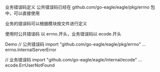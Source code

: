 业务错误码定义
公共错误码已经在 github.com/go-eagle/eagle/pkg/errno 包中，可以直接使用

业务的错误码可以根据模块按文件进行定义

使用时公共错误码 以 errno.开头，业务错误码以 ecode.开头

Demo
// 公共错误码
import "github.com/go-eagle/eagle/pkg/errno"
...
errno.InternalServerError

// 业务错误码
import "github.com/go-eagle/eagle/internal/ecode"
...
ecode.ErrUserNotFound